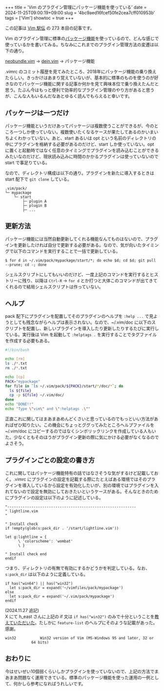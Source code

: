 +++
title = 'Vim のプラグイン管理にパッケージ機能を使っている'
date = 2024-11-25T09:00:19+09:00
slug = '4bc9aed16fcef50fe2cea7cff010953b'
tags = ['Vim']
showtoc = true
+++

この記事は <a href="https://vim-jp.org/ekiden/" target="_blank">Vim 駅伝</a> の 273 本目の記事です。

Vim のプラグイン管理に標準の<a href="https://vim-jp.org/vimdoc-ja/repeat.html#packages" target="_blank">パッケージ機能</a>を使っているので、どんな感じで使っているかを書いてみる。ちなみにこれまでのプラグイン管理方法の変遷は以下の通り。

<a href="https://github.com/Shougo/neobundle.vim" target="_blank">neobundle.vim</a> → <a href="https://github.com/Shougo/dein.vim" target="_blank">dein.vim</a> → パッケージ機能

.vimrc のコミット履歴を見てみたところ、2018年にパッケージ機能の乗り換えたらしい。きっかけはあまり覚えていないが、基本的に標準のものを使うのが好きなのでパッケージ機能に関する記事か何かを見て興味本位で乗り換えたんだと思う。たぶん今はもっと便利で効率的なプラグイン管理のやり方があると思うが、こんな人もいるんだなあとゆるく読んでもらえると幸いです。

## パッケージは一つだけ

パッケージ機能というだけあってパッケージは複数使うことができるが、今のところ一つしか使っていない。複数使いたくなるケースが果たしてあるのかいまいちよくわかっていない。あと、start あるいは opt という名前のディレクトリの中にプラグインを格納する必要があるのだけど、start しか使っていない。opt に置くと起動時ではなく任意のタイミングでプラグインを読み込むことができるみたいなのだけど、現状読み込みに時間のかかるプラグインは使っていないので start で事足りている。

なので、ディレクトリ構成は以下の通り。プラグインを新たに導入するときは start 配下で `git clone` している。

```
.vim/pack/
└─ mypackage
    └─ start
        ├─ plugin A
        ├─ plugin B
        ├─ ...
```

## 更新方法

パッケージ機能には当然自動更新してくれる機能なんてものはないので、プラグインを更新したければ自分で更新する必要がある。なので、気が向いたタイミングで以下のコマンドを実行することで一括で更新している。

```
$ for d in ~/.vim/pack/mypackage/start/*; do echo $d; cd $d; git pull --prune; cd -; done
```

シェルスクリプトにしてもいいのだけど、一度上記のコマンドを実行するとヒストリーに残り、以降は `Ctrl-R` → `for d` とか打つと大体このコマンドが出てきてくれるので結局シェルスクリプトは作っていない。

## ヘルプ

pack 配下にプラグインを配置してそのプラグインのヘルプを `:help ...` で見ようとしても残念ながらヘルプは表示されない。なので、~/.vim/doc に以下のスクリプトを配置し、新しいプラグインを導入したり更新したりするたびに実行している。実行後は Vim を起動して `:helptags .` を実行することでタグファイルを作成する必要もある。

```bash
#!/bin/bash

echo [rm]
ls ./*.txt
rm ./*.txt

echo [cp]
PACK="mypackage"
for file in `ls ~/.vim/pack/${PACK}/start/*/doc/*`; do
  ls ${file}
  cp -p ${file} ~/.vim/doc/
done
echo "DONE!!"
echo "Type \"vim\" and \":helptags .\""
```

正直これに関してはまあまあめんどくさいと思っているのでもっといい方法があればぜひ知りたい。この機会にちょっとググってみたところヘルプファイルを ~/.vim/doc にコピーするのではなくシンボリックリンクを作成している人もいた。少なくともそのほうがプラグイン更新の際に気にかける必要がなくなるのでよさそう。

## プラグインごとの設定の書き方

これに関してはパッケージ機能特有の話ではなさそうな気がするけど記載しておく。.vimrc にプラグインの設定を記載する際にたとえばある環境ではそのプラグインを導入しているから設定を有効化したいが、別の環境ではプラグインを入れてないので設定を無効にしておきたいというケースがある。そんなときのためにプラグインの設定は以下のように記述している。

```vimrc
"-----------------------------------------------------------
" lightline.vim
"

" Install check
if !empty(glob(s:pack_dir . '/start/lightline.vim'))

let g:lightline = {
      \ 'colorscheme': 'wombat'
      \ }

" Install check end
endif
```

つまり、ディレクトリの有無で有効にするかどうかを判定している。なお、`s:pack_dir` は以下のように定義している。

```vimrc
if has("win64") || has("win32")
  let s:pack_dir = expand('~/vimfiles/pack/mypackage')
else
  let s:pack_dir = expand('~/.vim/pack/mypackage')
endif
```

(2024.11.27 追記)  
X にて h_east さんに上記の if 文は `if has("win32")` のみで十分ということを<a href="https://x.com/h_east/status/1861308565740536089" target="_blank">教えていただいた</a>。たしかに `feature-list` のヘルプにそのような記載があった。感謝。

```
win32			Win32 version of Vim (MS-Windows 95 and later, 32 or
			64 bits)
```

## おわりに

今はせいぜい10個弱くらいしかプラグインを使っていないので、上記の方法でまあまあ問題なく運用できている。標準のパッケージ機能を使った運用の一例として、何かしら参考になればうれしいです。
